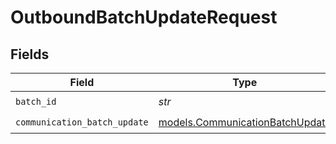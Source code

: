 # OutboundBatchUpdateRequest


## Fields

| Field                                                                    | Type                                                                     | Required                                                                 | Description                                                              |
| ------------------------------------------------------------------------ | ------------------------------------------------------------------------ | ------------------------------------------------------------------------ | ------------------------------------------------------------------------ |
| `batch_id`                                                               | *str*                                                                    | :heavy_check_mark:                                                       | N/A                                                                      |
| `communication_batch_update`                                             | [models.CommunicationBatchUpdate](../models/communicationbatchupdate.md) | :heavy_check_mark:                                                       | N/A                                                                      |